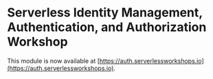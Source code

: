 # Serverless Identity Management, Authentication, and Authorization Workshop

This module is now available at
[https://auth.serverlessworkshops.io](https://auth.serverlessworkshops.io). 
